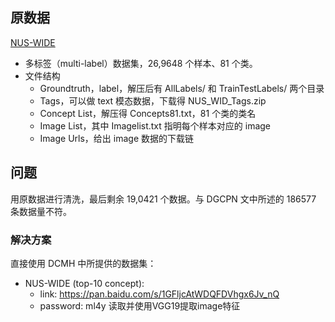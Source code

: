 ## 原数据
[NUS-WIDE](https://lms.comp.nus.edu.sg/wp-content/uploads/2019/research/nuswide/NUS-WIDE.html)
- 多标签（multi-label）数据集，26,9648 个样本、81 个类。
- 文件结构
  - Groundtruth，label，解压后有 AllLabels/ 和 TrainTestLabels/ 两个目录
  - Tags，可以做 text 模态数据，下载得 NUS_WID_Tags.zip
  - Concept List，解压得 Concepts81.txt，81 个类的类名
  - Image List，其中 Imagelist.txt 指明每个样本对应的 image
  - Image Urls，给出 image 数据的下载链

## 问题
用原数据进行清洗，最后剩余 19,0421 个数据。与 DGCPN 文中所述的 186577 条数据量不符。
### 解决方案
直接使用 DCMH 中所提供的数据集：
- NUS-WIDE (top-10 concept):
  - link: https://pan.baidu.com/s/1GFljcAtWDQFDVhgx6Jv_nQ
  - password: ml4y
读取并使用VGG19提取image特征
